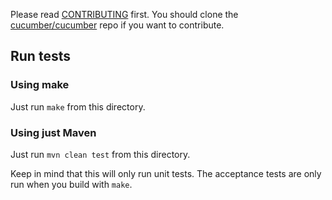 Please read [CONTRIBUTING](https://github.com/cucumber/cucumber/blob/main/CONTRIBUTING.md) first.
You should clone the [cucumber/cucumber](https://github.com/cucumber/cucumber) repo if you want
to contribute.

## Run tests

### Using make

Just run `make` from this directory.

### Using just Maven

Just run `mvn clean test` from this directory.

Keep in mind that this will only run unit tests. The acceptance tests are only
run when you build with `make`.
